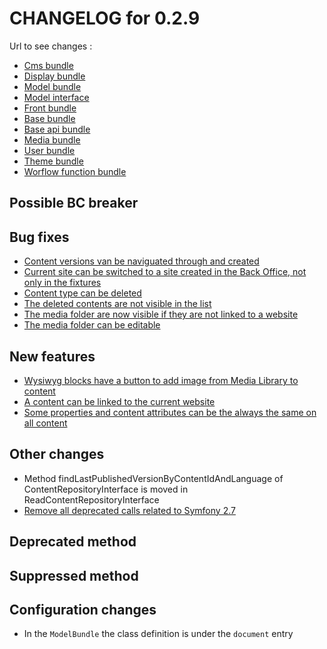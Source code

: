# CHANGELOG for 0.2.9

Url to see changes : 

 - [Cms bundle](https://github.com/open-orchestra/open-orchestra-cms-bundle/compare/v0.2.8...v0.2.9)
 - [Display bundle](https://github.com/open-orchestra/open-orchestra-display-bundle/compare/v0.2.8...v0.2.9)
 - [Model bundle](https://github.com/open-orchestra/open-orchestra-model-bundle/compare/v0.2.8...v0.2.9)
 - [Model interface](https://github.com/open-orchestra/open-orchestra-model-interface/compare/v0.2.8...v0.2.9)
 - [Front bundle](https://github.com/open-orchestra/open-orchestra-front-bundle/compare/v0.2.8...v0.2.9)
 - [Base bundle](https://github.com/open-orchestra/open-orchestra-base-bundle/compare/v0.2.8...v0.2.9)
 - [Base api bundle](https://github.com/open-orchestra/open-orchestra-base-api-bundle/compare/v0.2.8...v0.2.9)
 - [Media bundle](https://github.com/open-orchestra/open-orchestra-media-bundle/compare/v0.2.8...v0.2.9)
 - [User bundle](https://github.com/open-orchestra/open-orchestra-user-bundle/compare/v0.2.8...v0.2.9)
 - [Theme bundle](https://github.com/open-orchestra/open-orchestra-theme-bundle/compare/v0.2.8...v0.2.9)
 - [Worflow function bundle](https://github.com/open-orchestra/open-orchestra-worflow-function-bundle/compare/v0.2.8...v0.2.9)

## Possible BC breaker

## Bug fixes
 - [Content versions van be naviguated through and created](https://trello.com/c/SxiViJWk/1009-2-bug-etq-ubo-je-peux-changer-de-version)
 - [Current site can be switched to a site created in the Back Office, not only in the fixtures](https://trello.com/c/XIfOxq4G/1040-hot-issue-le-site-switcher-du-bo-ne-fonctionne-pas-pour-les-sites-dont-l-id-est-de-type-string-en-gros-des-qu-on-cree-un-site-da)
 - [Content type can be deleted](https://trello.com/c/Vgw5oPlC/1028-1-etq-ubo-je-peux-supprimer-un-content-type)
 - [The deleted contents are not visible in the list](https://trello.com/c/ioIi4KI3/1029-0-5-bo-lorsque-je-supprime-un-content-il-n-apparait-plus-dans-la-liste)
 - [The media folder are now visible if they are not linked to a website](https://trello.com/c/GnnBizGK/1042-0-5-bug-etq-ubo-le-site-d-appartenance-d-un-folder-est-optionnel-y-compris-dans-la-modale-pas-de-site-tous-les-sites)
 - [The media folder can be editable](https://trello.com/c/CgOw48np/1041-1-bug-etq-ubo-je-peux-modifier-un-folder-de-mediatheque-et-sauvegarder)

## New features
 - [Wysiwyg blocks have a button to add image from Media Library to content](https://trello.com/c/vXStLA3i/638-3-etq-ubo-je-peux-inserer-un-media-de-la-mediatheque-dans-le-wysiwyg-tinymce-et-il-s-affiche-correctement-en-front)
 - [A content can be linked to the current website](https://trello.com/c/A1QrgMlg/957-5-etq-ubo-le-contenu-au-sens-type-de-contenu-que-je-cree-doit-etre-lie-a-un-et-un-seul-site)
 - [Some properties and content attributes can be the always the same on all content](https://trello.com/c/A1QrgMlg/957-5-etq-ubo-le-contenu-au-sens-type-de-contenu-que-je-cree-doit-etre-lie-a-un-et-un-seul-site)

## Other changes
 - Method findLastPublishedVersionByContentIdAndLanguage of ContentRepositoryInterface is moved in ReadContentRepositoryInterface
 - [Remove all deprecated calls related to Symfony 2.7](https://trello.com/c/Lk2pITZd/1008-suite-au-passage-de-symfony-en-2-7-plusieurs-methodes-utilisees-dans-orchestra-sont-tagguees-deprecated)

## Deprecated method

## Suppressed method

## Configuration changes

 - In the `ModelBundle` the class definition is under the `document` entry
